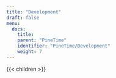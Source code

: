 ```yaml
---
title: "Development"
draft: false
menu:
  docs:
    title:
    parent: "PineTime"
    identifier: "PineTime/Development"
    weight: 7
---
```


{{< children >}}